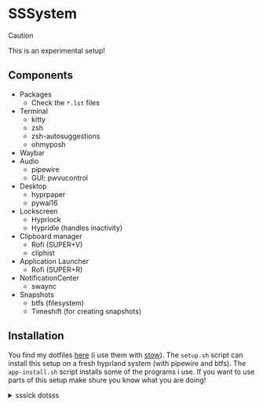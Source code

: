 # SSSystem

> [!CAUTION]
> 
> This is an experimental setup!

## Components

- Packages
    - Check the `*.lst` files
- Terminal
    - kitty
    - zsh
    - zsh-autosuggestions
    - ohmyposh
- Waybar
- Audio
    - pipewire
    - GUI: pwvucontrol
- Desktop
    - hyprpaper
    - pywal16
- Lockscreen
    - Hyprlock
    - Hypridle (handles inactivity) 
- Clipboard manager
    - Rofi (SUPER+V)
    - cliphist
- Application Launcher
    - Rofi (SUPER+R)
- NotificationCenter
    - swaync
- Snapshots
    - btfs (filesystem)
    - Timeshift (for creating snapshots)

## Installation

You find my dotfiles [here](./theme) (i use them with [stow](https://www.gnu.org/software/stow/)). The `setup.sh` script can install this setup on a fresh hyprland system (with pipewire and btfs). The `app-install.sh` script installs some of the programs i use. If you want to use parts of this setup make shure you know what you are doing!

<details>
  <summary>sssick dotsss</summary>

- https://github.com/elifouts/Dotfiles
- https://github.com/zDyanTB/HyprNova
- https://github.com/ensomnatt/dotfiles

</details>